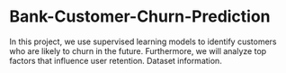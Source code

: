 # Bank-Customer-Churn-Prediction
In this project, we use supervised learning models to identify customers who are likely to churn in the future. Furthermore, we will analyze top factors that influence user retention. Dataset information.
